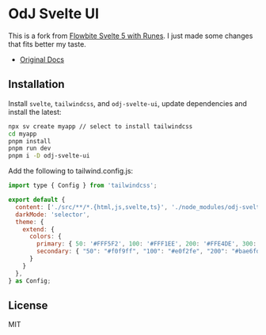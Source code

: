 # OdJ Svelte UI

This is a fork from [Flowbite Svelte 5 with Runes](https://svelte-5-ui-lib.codewithshin.com/). I just made some changes that fits better my taste.

- [Original Docs](https://svelte-5-ui-lib.codewithshin.com/)

## Installation

Install `svelte`, `tailwindcss`, and `odj-svelte-ui`, update dependencies and install the latest:

```sh
npx sv create myapp // select to install tailwindcss
cd myapp
pnpm install
pnpm run dev
pnpm i -D odj-svelte-ui
```

Add the following to tailwind.config.js:

```js
import type { Config } from 'tailwindcss';

export default {
  content: ['./src/**/*.{html,js,svelte,ts}', './node_modules/odj-svelte-ui/**/*.{html,js,svelte,ts}'],
  darkMode: 'selector',
  theme: {
    extend: {
      colors: {
        primary: { 50: '#FFF5F2', 100: '#FFF1EE', 200: '#FFE4DE', 300: '#FFD5CC', 400: '#FFBCAD', 500: '#FE795D', 600: '#EF562F', 700: '#EB4F27', 800: '#CC4522', 900: '#A5371B' },
        secondary: { "50": "#f0f9ff", "100": "#e0f2fe", "200": "#bae6fd", "300": "#7dd3fc", "400": "#38bdf8", "500": "#0ea5e9", "600": "#0284c7", "700": "#0369a1", "800": "#075985", "900": "#0c4a6e" },
      }
    }
  },
} as Config;
```

## License

MIT
